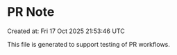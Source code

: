 # PR Note

Created at: Fri 17 Oct 2025 21:53:46 UTC

This file is generated to support testing of PR workflows.
